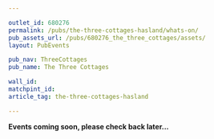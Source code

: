 ```yaml
---

outlet_id: 680276
permalink: /pubs/the-three-cottages-hasland/whats-on/
pub_assets_url: /pubs/680276_the_three_cottages/assets/
layout: PubEvents

pub_nav: ThreeCottages
pub_name: The Three Cottages

wall_id:
matchpint_id:
article_tag: the-three-cottages-hasland

---
```



**Events coming soon, please check back later...**
